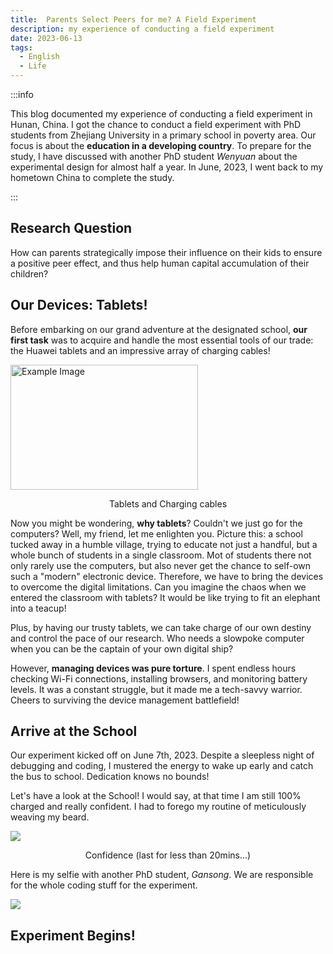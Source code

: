 ```yaml
---
title:  Parents Select Peers for me? A Field Experiment
description: my experience of conducting a field experiment
date: 2023-06-13
tags:
  - English
  - Life
---
```


:::info

 This blog documented my experience of conducting a field experiment in Hunan, China. I got the chance to conduct a field experiment with PhD students from Zhejiang University in a primary school in poverty area. Our focus is about the **education in a developing country**. To prepare for the study, I have discussed with another PhD student *Wenyuan* about the experimental design for almost half a year. In June, 2023, I went back to my hometown China to complete the study.

:::

## Research Question

How can parents strategically impose their influence on their kids to ensure a positive peer effect, and thus help human capital accumulation of their children?

## Our Devices: Tablets!

Before embarking on our grand adventure at the designated school, **our first task** was to acquire and handle the most essential tools of our trade: the Huawei tablets and an impressive array of charging cables!

<img src="/hunan/devices.jpg" alt="Example Image" width="300" height="200">

<p style="text-align: center">Tablets and Charging cables</p>

Now you might be wondering, **why tablets**? Couldn't we just go for the computers? Well, my friend, let me enlighten you. Picture this: a school tucked away in a humble village, trying to educate not just a handful, but a whole bunch of students in a single classroom. Mot of students there not only rarely use the computers, but also never get the chance to self-own such a "modern" electronic device. Therefore, we have to bring the devices to overcome the digital limitations. Can you imagine the chaos when we entered the classroom with tablets? It would be like trying to fit an elephant into a teacup! 

Plus, by having our trusty tablets, we can take charge of our own destiny and control the pace of our research. Who needs a slowpoke computer when you can be the captain of your own digital ship?

However, **managing devices was pure torture**. I spent endless hours checking Wi-Fi connections, installing browsers, and monitoring battery levels. It was a constant struggle, but it made me a tech-savvy warrior. Cheers to surviving the device management battlefield!



## Arrive at the School

Our experiment kicked off on June 7th, 2023. Despite a sleepless night of debugging and coding, I mustered the energy to wake up early and catch the bus to school. Dedication knows no bounds!

Let's have a look at the School! I would say, at that time I am still 100% charged and really confident. I had to forego my routine of meticulously weaving my beard. 

![](/hunan/me2.jpg)

<p style="text-align: center">Confidence (last for less than 20mins...)</p>

Here is my selfie with another PhD student, *Gansong*. We are responsible for the whole coding stuff for the experiment. 

![](/hunan/with_gansong.jpg)

## Experiment Begins!
